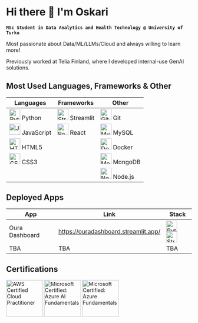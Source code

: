 # Hi there 👋 I'm Oskari

**`MSc Student in Data Analytics and Health Technology @ University of Turku`**

Most passionate about Data/ML/LLMs/Cloud and always willing to learn more! </br>

Previously worked at Telia Finland, where I developed internal-use GenAI solutions.
<br/>


## Most Used Languages, Frameworks & Other

| Languages | Frameworks | Other |
|-----------|------------|-------|
| <img alt="Python" width="30px" src="https://cdn.jsdelivr.net/gh/devicons/devicon/icons/python/python-original.svg"/> Python | <img alt="Streamlit" width="30px" src="https://github.com/user-attachments/assets/35686eeb-828f-4a29-b3ab-6ff8ca634131"/> Streamlit | <img alt="Git" width="30px" src="https://cdn.jsdelivr.net/gh/devicons/devicon/icons/git/git-original.svg"/> Git |
| <img alt="JavaScript" width="30px" src="https://cdn.jsdelivr.net/gh/devicons/devicon/icons/javascript/javascript-original.svg"/> JavaScript | <img alt="React" width="30px" src="https://cdn.jsdelivr.net/gh/devicons/devicon/icons/react/react-original.svg"/> React | <img alt="MySQL" width="30px" src="https://cdn.jsdelivr.net/gh/devicons/devicon/icons/mysql/mysql-original.svg"/> MySQL |
| <img alt="HTML5" width="30px" src="https://cdn.jsdelivr.net/gh/devicons/devicon/icons/html5/html5-original.svg"/> HTML5 || <img alt="Docker" width="30px" src="https://github.com/user-attachments/assets/ce62a959-81eb-4098-b130-bfbe73476677"/> Docker |
| <img alt="CSS3" width="30px" src="https://cdn.jsdelivr.net/gh/devicons/devicon/icons/css3/css3-original.svg"/> CSS3 || <img alt="MongoDB" width="30px" src="https://cdn.jsdelivr.net/gh/devicons/devicon/icons/mongodb/mongodb-original.svg"/> MongoDB |
||| <img alt="Node.js" width="30px" src="https://cdn.jsdelivr.net/gh/devicons/devicon/icons/nodejs/nodejs-original.svg"/> Node.js |

## Deployed Apps
| App | Link | Stack |
|-----|------|-------|
| Oura Dashboard | https://ouradashboard.streamlit.app/ | <img alt="Python" width="30px" src="https://cdn.jsdelivr.net/gh/devicons/devicon/icons/python/python-original.svg"/> <img alt="Streamlit" width="30px" src="https://github.com/user-attachments/assets/35686eeb-828f-4a29-b3ab-6ff8ca634131"/> |
| TBA | TBA | TBA |

## Certifications

<a href="https://www.credly.com/badges/f8f59038-a455-4c00-b1e6-74c06dc3e68c/public_url">
  <img align="left" alt="AWS Certified Cloud Practitioner" width="100px" src="https://github.com/Palmgrenoskari/Palmgrenoskari/assets/62388905/892923d4-23b5-46dd-be72-337c2e31ccc8" />
</a>
<a href="https://learn.microsoft.com/api/credentials/share/en-us/OskariPalmgren-7248/F2A8E81EAA48BCA4?sharingId=27179C6299765D47">
  <img align="left" alt="Microsoft Certified: Azure AI Fundamentals" width="100px" src="https://github.com/user-attachments/assets/b71e1e66-9ed0-4ff7-b4d6-d36a6c62db8b" />
</a>
<a href="https://learn.microsoft.com/api/credentials/share/en-us/OskariPalmgren-7248/65BC741F67C34E8?sharingId=27179C6299765D47">
  <img align="left" alt="Microsoft Certified: Azure Fundamentals" width="100px" src="https://github.com/user-attachments/assets/f5fc8d2d-b5d6-40d9-b418-6502e3295db3" />
</a>
